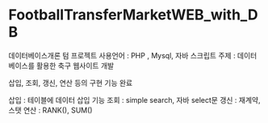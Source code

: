 # FootballTransferMarketWEB_with_DB
데이터베이스개론 텀 프로젝트
사용언어 : PHP ,  Mysql, 자바 스크립트
주제 : 데이터베이스를 활용한 축구 웹사이트 개발

삽입, 조회, 갱신, 연산 등의 구현 기능 완료

삽입 : 테이블에 데이터 삽입 기능
조회 : simple search, 자바 select문
갱신 : 재계약, 스탯
연산 : RANK(), SUM()


